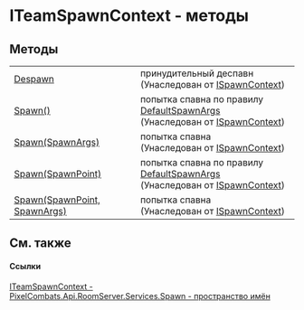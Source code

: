 # ITeamSpawnContext - методы




## Методы
<table>
<tr>
<td><a href="656cc9fb-67f7-2a36-ba47-7b6966c84610">Despawn</a></td>
<td>принудительный деспавн<br />(Унаследован от <a href="c63de599-658c-3853-3ceb-8251d961bf63">ISpawnContext</a>)</td></tr>
<tr>
<td><a href="8d1f9aba-4e84-395e-4982-2c43987c6b58">Spawn()</a></td>
<td>попытка спавна по правилу <a href="81954c34-0c08-0a3a-484f-c59f84fc51cb">DefaultSpawnArgs</a><br />(Унаследован от <a href="c63de599-658c-3853-3ceb-8251d961bf63">ISpawnContext</a>)</td></tr>
<tr>
<td><a href="46b1fb11-b44c-81e5-c469-5f6a9ae17d48">Spawn(SpawnArgs)</a></td>
<td>попытка спавна<br />(Унаследован от <a href="c63de599-658c-3853-3ceb-8251d961bf63">ISpawnContext</a>)</td></tr>
<tr>
<td><a href="af114e9b-87a7-9d54-f4c7-1a18b9f1764a">Spawn(SpawnPoint)</a></td>
<td>попытка спавна по правилу <a href="81954c34-0c08-0a3a-484f-c59f84fc51cb">DefaultSpawnArgs</a><br />(Унаследован от <a href="c63de599-658c-3853-3ceb-8251d961bf63">ISpawnContext</a>)</td></tr>
<tr>
<td><a href="ba3b5e24-57b5-1a33-87bd-e1b24e7ce265">Spawn(SpawnPoint, SpawnArgs)</a></td>
<td>попытка спавна<br />(Унаследован от <a href="c63de599-658c-3853-3ceb-8251d961bf63">ISpawnContext</a>)</td></tr>
</table>

## См. также


#### Ссылки
<a href="7f42e867-173e-9891-160f-5c12710ed9fb">ITeamSpawnContext - </a>  
<a href="0971793b-47eb-58b2-d7a8-6c570042d7d9">PixelCombats.Api.RoomServer.Services.Spawn - пространство имён</a>  
